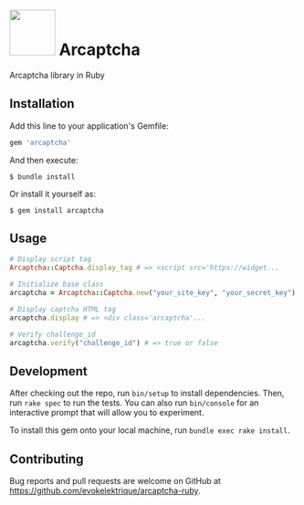 <h1>
  <img src="https://arcaptcha.ir/logo.png" width="80" />
  Arcaptcha
</h1>

Arcaptcha library in Ruby


## Installation

Add this line to your application's Gemfile:

```ruby
gem 'arcaptcha'
```

And then execute:

    $ bundle install

Or install it yourself as:

    $ gem install arcaptcha

## Usage

```ruby
# Display script tag
Arcaptcha::Captcha.display_tag # => <script src='https://widget...

# Initialize base class
arcaptcha = Arcaptcha::Captcha.new("your_site_key", "your_secret_key")

# Display captcha HTML tag
arcaptcha.display # => <div class='arcaptcha'...

# Verify challenge_id
arcaptcha.verify("challenge_id") # => true or false
```

## Development

After checking out the repo, run `bin/setup` to install dependencies. Then, run `rake spec` to run the tests. You can also run `bin/console` for an interactive prompt that will allow you to experiment.

To install this gem onto your local machine, run `bundle exec rake install`.

## Contributing

Bug reports and pull requests are welcome on GitHub at https://github.com/evokelektrique/arcaptcha-ruby.
